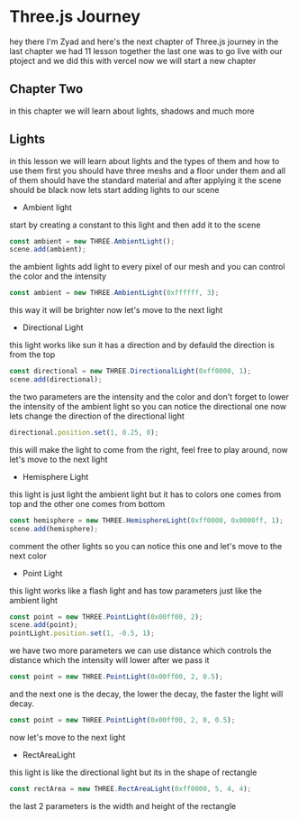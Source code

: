 # Three.js Journey

hey there I'm Zyad and here's the next chapter of Three.js journey in the last chapter we had 11 lesson together the last one was to go live with our ptoject and we did this with vercel now we will start a new chapter

## Chapter Two

in this chapter we will learn about lights, shadows and much more

## Lights

in this lesson we will learn about lights and the types of them and how to use them first you should have three meshs and a floor under them and all of them should have the standard material and after applying it the scene should be black
now lets start adding lights to our scene

- Ambient light

start by creating a constant to this light and then add it to the scene

```js
const ambient = new THREE.AmbientLight();
scene.add(ambient);
```

the ambient lights add light to every pixel of our mesh and you can control the color and the intensity

```js
const ambient = new THREE.AmbientLight(0xffffff, 3);
```

this way it will be brighter now let's move to the next light

- Directional Light

this light works like sun it has a direction and by defauld the direction is from the top

```js
const directional = new THREE.DirectionalLight(0xff0000, 1);
scene.add(directional);
```

the two parameters are the intensity and the color and don't forget to lower the intensity of the ambient light so you can notice the directional one now lets change the direction of the directional light

```js
directional.position.set(1, 0.25, 0);
```

this will make the light to come from the right, feel free to play around, now let's move to the next light

- Hemisphere Light

this light is just light the ambient light but it has to colors one comes from top and the other one comes from bottom

```js
const hemisphere = new THREE.HemisphereLight(0xff0000, 0x0000ff, 1);
scene.add(hemisphere);
```

comment the other lights so you can notice this one and let's move to the next color

- Point Light

this light works like a flash light and has tow parameters just like the ambient light

```js
const point = new THREE.PointLight(0x00ff00, 2);
scene.add(point);
pointLight.position.set(1, -0.5, 1);
```

we have two more parameters we can use distance which controls the distance which the intensity will lower after we pass it

```js
const point = new THREE.PointLight(0x00ff00, 2, 0.5);
```

and the next one is the decay, the lower the decay, the faster the light will decay.

```js
const point = new THREE.PointLight(0x00ff00, 2, 0, 0.5);
```

now let's move to the next light

- RectAreaLight

this light is like the directional light but its in the shape of rectangle

```js
const rectArea = new THREE.RectAreaLight(0xff0000, 5, 4, 4);
```

the last 2 parameters is the width and height of the rectangle
